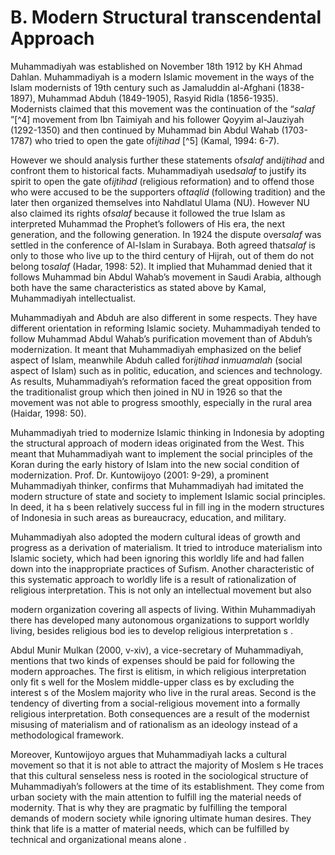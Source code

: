B. Modern Structural transcendental Approach
============================================

Muhammadiyah was established on November 18th 1912 by KH Ahmad Dahlan.
Muhammadiyah is a modern Islamic movement in the ways of the Islam
modernists of 19th century such as Jamaluddin al-Afghani (1838-1897),
Muhammad Abduh (1849-1905), Rasyid Ridla (1856-1935). Modernists claimed
that this movement was the continuation of the “*salaf* ”[^4] movement
from Ibn Taimiyah and his follower Qoyyim al-Jauziyah (1292-1350) and
then continued by Muhammad bin Abdul Wahab (1703-1787) who tried to open
the gate of*ijtihad* [^5] (Kamal, 1994: 6-7).

However we should analysis further these statements of*salaf*
and*ijtihad* and confront them to historical facts. Muhammadiyah
used*salaf* to justify its spirit to open the gate of*ijtihad*
(religious reformation) and to offend those who were accused to be the
supporters of*taqlid* (following tradition) and the later then organized
themselves into Nahdlatul Ulama (NU). However NU also claimed its rights
of*salaf* because it followed the true Islam as interpreted Muhammad the
Prophet’s followers of His era, the next generation, and the following
generation. In 1924 the dispute over*salaf* was settled in the
conference of Al-Islam in Surabaya. Both agreed that*salaf* is only to
those who live up to the third century of Hijrah, out of them do not
belong to*salaf* (Hadar, 1998: 52). It implied that Muhammad denied that
it follows Muhammad bin Abdul Wahab’s movement in Saudi Arabia, although
both have the same characteristics as stated above by Kamal,
Muhammadiyah intellectualist.

Muhammadiyah and Abduh are also different in some respects. They have
different orientation in reforming Islamic society. Muhammadiyah tended
to follow Muhammad Abdul Wahab’s purification movement than of Abduh’s
modernization. It meant that Muhammadiyah emphasized on the belief
aspect of Islam, meanwhile Abduh called for*ijtihad* in*muamalah*
(social aspect of Islam) such as in politic, education, and sciences and
technology. As results, Muhammadiyah’s reformation faced the great
opposition from the traditionalist group which then joined in NU in 1926
so that the movement was not able to progress smoothly, especially in
the rural area (Haidar, 1998: 50).

Muhammadiyah tried to modernize Islamic thinking in Indonesia by
adopting the structural approach of modern ideas originated from the
West. This meant that Muhammadiyah want to implement the social
principles of the Koran during the early history of Islam into the new
social condition of modernization. Prof. Dr. Kuntowijoyo (2001: 9-29), a
prominent Muhammadiyah thinker, confirms that Muhammadiyah had imitated
the modern structure of state and society to implement Islamic social
principles. In deed, it ha s been relatively success ful in fill ing in
the modern structures of Indonesia in such areas as bureaucracy,
education, and military.

Muhammadiyah also adopted the modern cultural ideas of growth and
progress as a derivation of materialism. It tried to introduce
materialism into Islamic society, which had been ignoring this worldly
life and had fallen down into the inappropriate practices of Sufism.
Another characteristic of this systematic approach to worldly life is a
result of rationalization of religious interpretation. This is not only
an intellectual movement but also

modern organization covering all aspects of living. Within Muhammadiyah
there has developed many autonomous organizations to support worldly
living, besides religious bod ies to develop religious interpretation s
.

Abdul Munir Mulkan (2000, v-xiv), a vice-secretary of Muhammadiyah,
mentions that two kinds of expenses should be paid for following the
modern approaches. The first is elitism, in which religious
interpretation only fit s well for the Moslem middle-upper class es by
excluding the interest s of the Moslem majority who live in the rural
areas. Second is the tendency of diverting from a social-religious
movement into a formally religious interpretation. Both consequences are
a result of the modernist misusing of materialism and of rationalism as
an ideology instead of a methodological framework.

Moreover, Kuntowijoyo argues that Muhammadiyah lacks a cultural movement
so that it is not able to attract the majority of Moslem s He traces
that this cultural senseless ness is rooted in the sociological
structure of Muhammadiyah’s followers at the time of its establishment.
They come from urban society with the main attention to fulfill ing the
material needs of modernity. That is why they are pragmatic by
fulfilling the temporal demands of modern society while ignoring
ultimate human desires. They think that life is a matter of material
needs, which can be fulfilled by technical and organizational means
alone .


